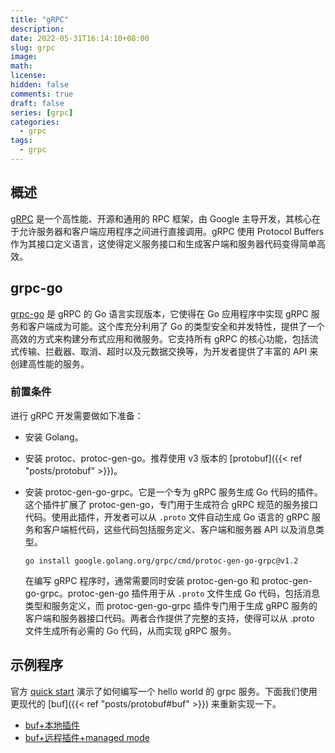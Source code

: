 ```yaml
---
title: "gRPC"
description:
date: 2022-05-31T16:14:10+08:00
slug: grpc
image:
math:
license:
hidden: false
comments: true
draft: false
series: [grpc]
categories:
  - grpc
tags:
  - grpc
---
```


## 概述

[gRPC](https://grpc.io/) 是一个高性能、开源和通用的 RPC 框架，由 Google 主导开发，其核心在于允许服务器和客户端应用程序之间进行直接调用。gRPC 使用 Protocol Buffers 作为其接口定义语言，这使得定义服务接口和生成客户端和服务器代码变得简单高效。

## grpc-go

[grpc-go](https://grpc.io/docs/languages/go/quickstart/) 是 gRPC 的 Go 语言实现版本，它使得在 Go 应用程序中实现 gRPC 服务和客户端成为可能。这个库充分利用了 Go 的类型安全和并发特性，提供了一个高效的方式来构建分布式应用和微服务。它支持所有 gRPC 的核心功能，包括流式传输、拦截器、取消、超时以及元数据交换等，为开发者提供了丰富的 API 来创建高性能的服务。

### 前置条件

进行 gRPC 开发需要做如下准备：

+ 安装 Golang。
+ 安装 protoc、protoc-gen-go。推荐使用 v3 版本的  [protobuf]({{< ref "posts/protobuf" >}})。
+ 安装 protoc-gen-go-grpc。它是一个专为 gRPC 服务生成 Go 代码的插件。这个插件扩展了 protoc-gen-go，专门用于生成符合 gRPC 规范的服务接口代码。使用此插件，开发者可以从 `.proto` 文件自动生成 Go 语言的 gRPC 服务和客户端桩代码，这些代码包括服务定义、客户端和服务器 API 以及消息类型。

  ```shell
  go install google.golang.org/grpc/cmd/protoc-gen-go-grpc@v1.2
  ```

  在编写 gRPC 程序时，通常需要同时安装 protoc-gen-go 和 protoc-gen-go-grpc。protoc-gen-go 插件用于从 `.proto` 文件生成 Go 代码，包括消息类型和服务定义，而 protoc-gen-go-grpc 插件专门用于生成 gRPC 服务的客户端和服务器接口代码。两者合作提供了完整的支持，使得可以从 .proto 文件生成所有必需的 Go 代码，从而实现 gRPC 服务。

## 示例程序

官方 [quick start](https://grpc.io/docs/languages/go/quickstart/) 演示了如何编写一个 hello world 的 grpc 服务。下面我们使用更现代的 [buf]({{< ref "posts/protobuf#buf" >}}) 来重新实现一下。

+ [buf+本地插件](https://github.com/phenix3443/cosmos-starter/releases/tag/v0.0.1)
+ [buf+远程插件+managed mode](https://github.com/phenix3443/cosmos-starter/releases/tag/v0.0.2)
